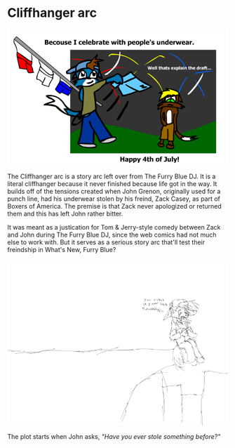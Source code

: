 # Cliffhanger arc

![](4th-july.png)

The  Cliffhanger arc is a story arc left over from The Furry Blue DJ. It is a literal cliffhanger because it never finished because life got in the way. It builds off of the tensions created when John Grenon, originally used for a punch line, had his underwear stolen by his freind, Zack Casey, as part of Boxers of America. The premise is that Zack never apologized or returned them and this has left John rather bitter.

It was meant as a justication for Tom & Jerry-style comedy between Zack and John during The Furry Blue DJ, since the web comics had not much else to work with. But it serves as a serious story arc that'll test their freindship in What's New, Furry Blue?

![](cliffhanger.png)

The plot starts when John asks, _"Have you ever stole something before?"_